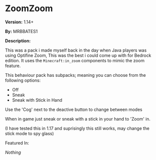 # ZoomZoom

__Version:__ 1.14+

__By:__ MRBBATES1

__Description:__

This was a pack i made myself back in the day when Java players was using Optifine Zoom, This was the best i could come up with for Bedrock edition. It uses the ```Minecraft:in_zoom``` components to mimic the zoom feature.

This behaviour pack has subpacks; meaning you can choose from the following options:

* Off
* Sneak
* Sneak with Stick in Hand

Use the 'Cog' next to the deactive button to change between modes

When in game just sneak or sneak with a stick in your hand to 'Zoom' in.

(I have tested this in 1.17 and suprisingly this still works, may change the stick mode to spy glass)

Featured In:

_Nothing_
